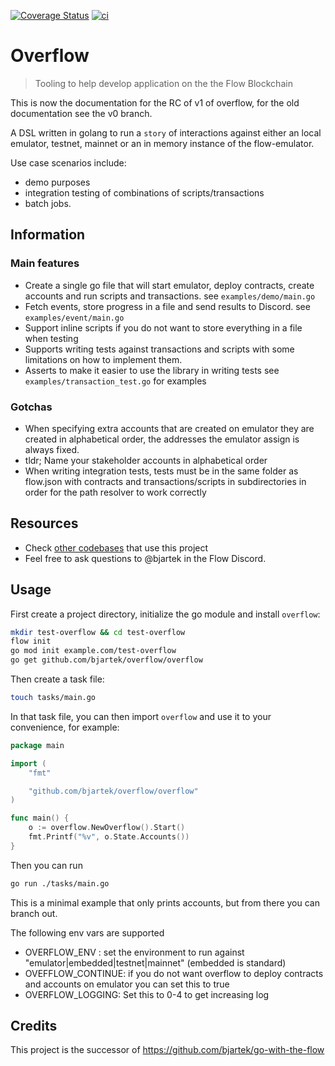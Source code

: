 [![Coverage Status](https://coveralls.io/repos/github/bjartek/overflow/badge.svg?branch=main)](https://coveralls.io/github/bjartek/overflow?branch=main) [![ci](https://github.com/bjartek/overflow/actions/workflows/ci.yaml/badge.svg)](https://github.com/bjartek/overflow/actions/workflows/ci.yaml)



# Overflow

> Tooling to help develop application on the the Flow Blockchain

This is now the documentation for the RC of v1 of overflow, for the old documentation see the v0 branch.


A DSL written in golang to run a `story` of interactions against either an local emulator, testnet, mainnet or an in memory instance of the flow-emulator.

Use case scenarios include:
 - demo purposes
 - integration testing of combinations of scripts/transactions
 - batch jobs.

## Information

### Main features

- Create a single go file that will start emulator, deploy contracts, create accounts and run scripts and transactions. see `examples/demo/main.go`
- Fetch events, store progress in a file and send results to Discord. see `examples/event/main.go`
- Support inline scripts if you do not want to store everything in a file when testing
- Supports writing tests against transactions and scripts with some limitations on how to implement them.
- Asserts to make it easier to use the library in writing tests see `examples/transaction_test.go` for examples

### Gotchas

- When specifying extra accounts that are created on emulator they are created in alphabetical order, the addresses the emulator assign is always fixed.
- tldr; Name your stakeholder accounts in alphabetical order
- When writing integration tests, tests must be in the same folder as flow.json
with contracts and transactions/scripts in subdirectories in order for the path resolver
to work correctly

## Resources

- Check [other codebases](https://github.com/bjartek/overflow/network/dependents) that use this project
- Feel free to ask questions to @bjartek in the Flow Discord.

## Usage

First create a project directory, initialize the go module and install `overflow`:

```sh
mkdir test-overflow && cd test-overflow
flow init
go mod init example.com/test-overflow
go get github.com/bjartek/overflow/overflow
```

Then create a task file:

```sh
touch tasks/main.go
```

In that task file, you can then import `overflow` and use it to your convenience, for example:

```go
package main

import (
    "fmt"

    "github.com/bjartek/overflow/overflow"
)

func main() {
    o := overflow.NewOverflow().Start()
    fmt.Printf("%v", o.State.Accounts())
}
```

Then you can run

```sh
go run ./tasks/main.go
```

This is a minimal example that only prints accounts, but from there you can branch out.

The following env vars are supported
 - OVERFLOW_ENV : set the environment to run against "emulator|embedded|testnet|mainnet" (embedded is standard)
 - OVEFFLOW_CONTINUE: if you do not want overflow to deploy contracts and accounts on emulator you can set this to true
 - OVERFLOW_LOGGING: Set this to 0-4 to get increasing log

## Credits

This project is the successor of https://github.com/bjartek/go-with-the-flow
